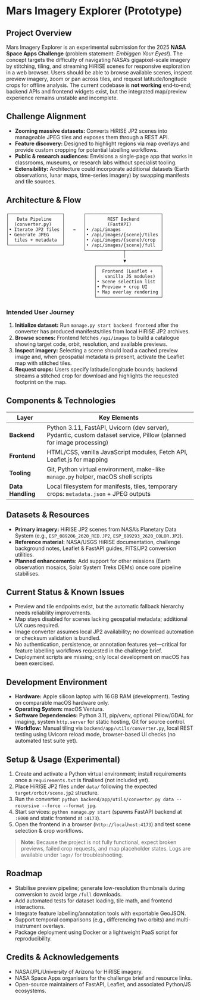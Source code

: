 # Mars Imagery Explorer (Prototype)

## Project Overview

Mars Imagery Explorer is an experimental submission for the 2025 **NASA Space Apps Challenge** (problem statement: *Embiggen Your Eyes!*). The concept targets the difficulty of navigating NASA’s gigapixel-scale imagery by stitching, tiling, and streaming HiRISE scenes for responsive exploration in a web browser. Users should be able to browse available scenes, inspect preview imagery, zoom or pan across tiles, and request latitude/longitude crops for offline analysis. The current codebase is **not working** end‑to‑end; backend APIs and frontend widgets exist, but the integrated map/preview experience remains unstable and incomplete.

## Challenge Alignment

- **Zooming massive datasets:** Converts HiRISE JP2 scenes into manageable JPEG tiles and exposes them through a REST API.
- **Feature discovery:** Designed to highlight regions via map overlays and provide custom cropping for potential labelling workflows.
- **Public & research audiences:** Envisions a single-page app that works in classrooms, museums, or research labs without specialist tooling.
- **Extensibility:** Architecture could incorporate additional datasets (Earth observations, lunar maps, time-series imagery) by swapping manifests and tile sources.

## Architecture & Flow

```
┌────────────────────┐       ┌────────────────────────────┐
│   Data Pipeline    │       │        REST Backend        │
│  (converter.py)    │       │        (FastAPI)           │
│• Iterate JP2 files │   →   │• /api/images               │
│• Generate JPEG     │       │• /api/images/{scene}/tiles │
│  tiles + metadata  │       │• /api/images/{scene}/crop  │
└────────────────────┘       │• /api/images/{scene}/full  │
                             └──────────────┬─────────────┘
                                            │
                                            ▼
                                 ┌────────────────────────┐
                                 │  Frontend (Leaflet +   │
                                 │   vanilla JS modules)  │
                                 │• Scene selection list  │
                                 │• Preview + crop UI     │
                                 │• Map overlay rendering │
                                 └────────────────────────┘
```

### Intended User Journey
1. **Initialize dataset:** Run `manage.py start backend frontend` after the converter has produced manifests/tiles from local HiRISE JP2 archives.
2. **Browse scenes:** Frontend fetches `/api/images` to build a catalogue showing target code, orbit, resolution, and available previews.
3. **Inspect imagery:** Selecting a scene should load a cached preview image and, when geospatial metadata is present, activate the Leaflet map with stitched tiles.
4. **Request crops:** Users specify latitude/longitude bounds; backend streams a stitched crop for download and highlights the requested footprint on the map.

## Components & Technologies

| Layer | Key Elements |
|-------|--------------|
| **Backend** | Python 3.11, FastAPI, Uvicorn (dev server), Pydantic, custom dataset service, Pillow (planned for image processing) |
| **Frontend** | HTML/CSS, vanilla JavaScript modules, Fetch API, Leaflet.js for mapping |
| **Tooling** | Git, Python virtual environment, make-like `manage.py` helper, macOS shell scripts |
| **Data Handling** | Local filesystem for manifests, tiles, temporary crops: `metadata.json` + JPEG outputs |

## Datasets & Resources

- **Primary imagery:** HiRISE JP2 scenes from NASA’s Planetary Data System (e.g., `ESP_089206_2620_RED.JP2`, `ESP_089293_2620_COLOR.JP2`).
- **Reference material:** NASA/USGS HiRISE documentation, challenge background notes, Leaflet & FastAPI guides, FITS/JP2 conversion utilities.
- **Planned enhancements:** Add support for other missions (Earth observation mosaics, Solar System Treks DEMs) once core pipeline stabilises.

## Current Status & Known Issues

- Preview and tile endpoints exist, but the automatic fallback hierarchy needs reliability improvements.
- Map stays disabled for scenes lacking geospatial metadata; additional UX cues required.
- Image converter assumes local JP2 availability; no download automation or checksum validation is bundled.
- No authentication, persistence, or annotation features yet—critical for feature labelling workflows requested in the challenge brief.
- Deployment scripts are missing; only local development on macOS has been exercised.

## Development Environment

- **Hardware:** Apple silicon laptop with 16 GB RAM (development). Testing on comparable macOS hardware only.
- **Operating System:** macOS Ventura.
- **Software Dependencies:** Python 3.11, pip/venv, optional Pillow/GDAL for imaging, system `http.server` for static hosting, Git for source control.
- **Workflow:** Manual tiling via `backend/app/utils/converter.py`, local REST testing using Uvicorn reload mode, browser-based UI checks (no automated test suite yet).

## Setup & Usage (Experimental)

1. Create and activate a Python virtual environment; install requirements once a `requirements.txt` is finalised (not included yet).
2. Place HiRISE JP2 files under `data/` following the expected `target/orbit/scene.jp2` structure.
3. Run the converter: `python backend/app/utils/converter.py data --recursive --force --format jpg`.
4. Start services: `python manage.py start` (spawns FastAPI backend at `:8000` and static frontend at `:4173`).
5. Open the frontend in a browser (`http://localhost:4173`) and test scene selection & crop workflows.

> **Note:** Because the project is not fully functional, expect broken previews, failed crop requests, and map placeholder states. Logs are available under `logs/` for troubleshooting.

## Roadmap

- Stabilise preview pipeline; generate low-resolution thumbnails during conversion to avoid large `/full` downloads.
- Add automated tests for dataset loading, tile math, and frontend interactions.
- Integrate feature labelling/annotation tools with exportable GeoJSON.
- Support temporal comparisons (e.g., differencing two orbits) and multi-instrument overlays.
- Package deployment using Docker or a lightweight PaaS script for reproducibility.

## Credits & Acknowledgements

- NASA/JPL/University of Arizona for HiRISE imagery.
- NASA Space Apps organisers for the challenge brief and resource links.
- Open-source maintainers of FastAPI, Leaflet, and associated Python/JS ecosystems.


